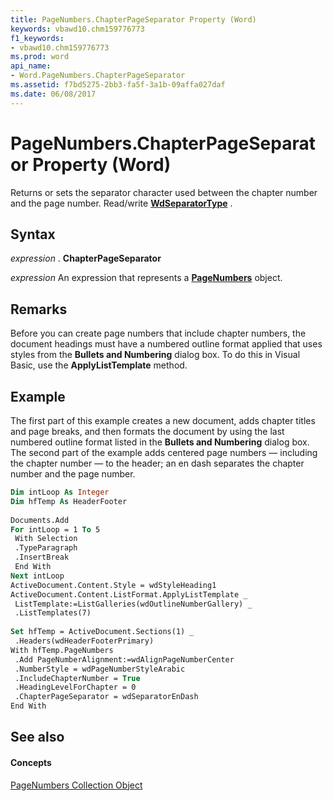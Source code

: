 ```yaml
---
title: PageNumbers.ChapterPageSeparator Property (Word)
keywords: vbawd10.chm159776773
f1_keywords:
- vbawd10.chm159776773
ms.prod: word
api_name:
- Word.PageNumbers.ChapterPageSeparator
ms.assetid: f7bd5275-2bb3-fa5f-3a1b-09affa027daf
ms.date: 06/08/2017
---
```



# PageNumbers.ChapterPageSeparator Property (Word)

Returns or sets the separator character used between the chapter number and the page number. Read/write  **[WdSeparatorType](Word.WdSeparatorType.md)** .


## Syntax

 _expression_ . **ChapterPageSeparator**

 _expression_ An expression that represents a **[PageNumbers](Word.pagenumbers.md)** object.


## Remarks

Before you can create page numbers that include chapter numbers, the document headings must have a numbered outline format applied that uses styles from the  **Bullets and Numbering** dialog box. To do this in Visual Basic, use the **ApplyListTemplate** method.


## Example

The first part of this example creates a new document, adds chapter titles and page breaks, and then formats the document by using the last numbered outline format listed in the  **Bullets and Numbering** dialog box. The second part of the example adds centered page numbers — including the chapter number — to the header; an en dash separates the chapter number and the page number.


```vb
Dim intLoop As Integer 
Dim hfTemp As HeaderFooter 
 
Documents.Add 
For intLoop = 1 To 5 
 With Selection 
 .TypeParagraph 
 .InsertBreak 
 End With 
Next intLoop 
ActiveDocument.Content.Style = wdStyleHeading1 
ActiveDocument.Content.ListFormat.ApplyListTemplate _ 
 ListTemplate:=ListGalleries(wdOutlineNumberGallery) _ 
 .ListTemplates(7) 
 
Set hfTemp = ActiveDocument.Sections(1) _ 
 .Headers(wdHeaderFooterPrimary) 
With hfTemp.PageNumbers 
 .Add PageNumberAlignment:=wdAlignPageNumberCenter 
 .NumberStyle = wdPageNumberStyleArabic 
 .IncludeChapterNumber = True 
 .HeadingLevelForChapter = 0 
 .ChapterPageSeparator = wdSeparatorEnDash 
End With
```


## See also


#### Concepts


[PageNumbers Collection Object](Word.pagenumbers.md)

